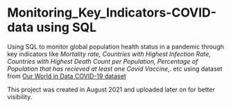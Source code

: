 # Monitoring_Key_Indicators-COVID-data using SQL
Using SQL to monitor global population health status in a pandemic through key indicators like *Mortality rate,  Countries with Highest Infection Rate, Countries with Highest Death Count per Population, Percentage of Population that has recieved at least one Covid Vaccine*,. etc using dataset from [Our World in Data COVID-19 dataset](https://ourworldindata.org/covid-deaths) 

This project was created in August 2021 and uploaded later on for better visibility.
